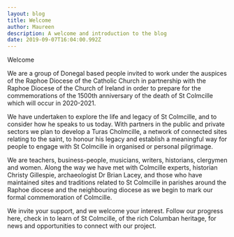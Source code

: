 ```yaml
---
layout: blog
title: Welcome
author: Maureen
description: A welcome and introduction to the blog
date: 2019-09-07T16:04:00.992Z
---
```

Welcome

We are a group of Donegal based people invited to work under the auspices of the Raphoe Diocese of the Catholic Church in partnership with the Raphoe Diocese of the Church of Ireland in order to prepare for the commemorations of the 1500th anniversary of the death of St Colmcille which will occur in 2020-2021.

We have undertaken to explore the life and legacy of St Colmcille, and to consider how he speaks to us today. With partners in the public and private sectors we plan to develop a Turas Cholmcille, a network of connected sites relating to the saint, to honour his legacy and establish a meaningful way for people to engage with St Colmcille in organised or personal pilgrimage.

We are teachers, business-people, musicians, writers, historians, clergymen and women. Along the way we have met with Colmcille experts, historian Christy Gillespie, archaeologist Dr Brian Lacey, and those who have maintained sites and traditions related to St Colmcille in parishes around the Raphoe diocese and the neighbouring diocese as we begin to mark our formal commemoration of Colmcille.

We invite your support, and we welcome your interest. Follow our progress here, check in to learn of St Colmcille, of the rich Columban heritage, for news and opportunities to connect with our project.
